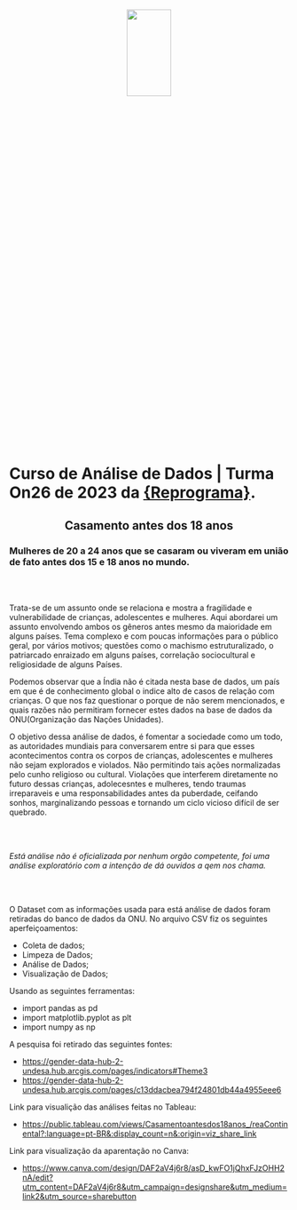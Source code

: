 <h1 align="center">

<p align="center">
<img src= "https://observatorio3setor.org.br/wp-content/uploads/2023/07/casamento-infantil.jpg" width="40%" height="20%"/>
</p>

# Curso de Análise de Dados | Turma On26 de 2023 da [{Reprograma}](https://www.reprograma.com.br/).

## <p align="center"><b> Casamento antes dos 18 anos </b>  <p>

###   Mulheres de 20 a 24 anos que se casaram ou viveram em união de fato antes dos 15 e 18 anos no mundo. 


<br>
<br>
<p align="center">

<p align="center">
  
  Trata-se de um assunto onde se relaciona e mostra a fragilidade e vulnerabilidade de crianças, adolescentes e mulheres. Aqui abordarei um assunto envolvendo ambos os gêneros antes mesmo da maioridade em alguns países. Tema complexo e com poucas informações para o público geral, por vários motivos; questões como o machismo estruturalizado, o patriarcado enraizado em alguns países, correlação sociocultural e religiosidade de alguns Países. 
 
 Podemos observar que a Índia não é citada nesta base de dados, um país em que é de conhecimento global o indice alto de casos de relação com crianças. O  que nos faz questionar o porque de não serem mencionados, e quais razões não permitiram fornecer estes dados na base de dados da ONU(Organização das Nações Unidades).
 
 O objetivo dessa análise de dados, é fomentar a sociedade como um todo, as autoridades mundiais para conversarem entre si para que esses acontecimentos contra os corpos de crianças, adolescentes e mulheres não sejam explorados e violados. Não permitindo tais ações normalizadas pelo cunho religioso ou cultural. Violações que interferem diretamente no futuro dessas crianças, adolecesntes e mulheres, tendo traumas irreparaveis e uma responsabilidades antes da puberdade, ceifando sonhos, marginalizando pessoas e tornando um ciclo vicioso difícil de ser quebrado. 

<br>
<br>

 *Está análise não é oficializada por nenhum orgão competente, foi uma análise exploratório com a intenção de dá ouvidos a qem nos chama.*
 
<br>
<br>
 

O Dataset com as informações usada para está análise de dados foram retiradas do banco de dados da ONU.
No arquivo CSV fiz os seguintes aperfeiçoamentos: 

* Coleta de dados;
* Limpeza de Dados;    
* Análise de Dados;
* Visualização de Dados;


Usando as seguintes ferramentas:
* import pandas as pd
* import matplotlib.pyplot as plt
* import numpy as np

A pesquisa foi retirado das seguintes fontes:
* https://gender-data-hub-2-undesa.hub.arcgis.com/pages/indicators#Theme3
* https://gender-data-hub-2-undesa.hub.arcgis.com/pages/c13ddacbea794f24801db44a4955eee6

Link para visualição das análises feitas no Tableau:
* https://public.tableau.com/views/Casamentoantesdos18anos_/reaContinental?:language=pt-BR&:display_count=n&:origin=viz_share_link

Link para visualização da aparentação no Canva:
* https://www.canva.com/design/DAF2aV4j6r8/asD_kwFO1jQhxFJzOHH2nA/edit?utm_content=DAF2aV4j6r8&utm_campaign=designshare&utm_medium=link2&utm_source=sharebutton

